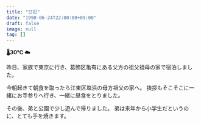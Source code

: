 ```yaml
---
title: "日記"
date: "1990-06-24T22:00:00+09:00"
draft: false
image: null
tag: []
---
```


__🌡30℃ ☁__

昨日、家族で東京に行き、葛飾区亀有にある父方の祖父祖母の家で宿泊しました。

今朝起きて朝食を取ったら江東区塩浜の母方祖父の家へ。
挨拶もそこそこに一緒にお寺参りへ行き、一緒に昼食をとりました。

その後、弟と公園で少し遊んで帰りました。
弟は来年から小学生だというのに、とても手を焼きます。
